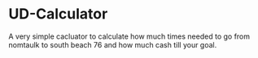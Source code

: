 # UD-Calculator
A very simple cacluator to calculate how much times needed to go from nomtaulk to south beach 76 and how much cash till your goal.
